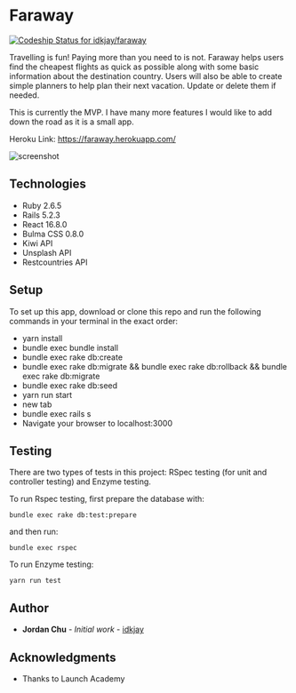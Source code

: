 # Faraway

[![Codeship Status for idkjay/faraway](https://app.codeship.com/projects/d12a94b0-2e53-0138-3455-56b7d5cdb6a3/status?branch=master)](https://app.codeship.com/projects/384824)

Travelling is fun! Paying more than you need to is not. Faraway helps users find the cheapest flights as quick as possible along with some basic information about the destination country. Users will also be able to create simple planners to help plan their next vacation. Update or delete them if needed.

This is currently the MVP. I have many more features I would like to add down the road as it is a small app.

Heroku Link: https://faraway.herokuapp.com/

![screenshot](https://i.imgur.com/jvdwy9d.png)

## Technologies

* Ruby 2.6.5
* Rails 5.2.3
* React 16.8.0
* Bulma CSS 0.8.0
* Kiwi API
* Unsplash API
* Restcountries API

## Setup

To set up this app, download or clone this repo and run the following commands in your terminal in the exact order:
* yarn install
* bundle exec bundle install
* bundle exec rake db:create
* bundle exec rake db:migrate && bundle exec rake db:rollback && bundle exec rake db:migrate
* bundle exec rake db:seed
* yarn run start
* new tab
* bundle exec rails s
* Navigate your browser to localhost:3000

## Testing

There are two types of tests in this project: RSpec testing (for unit and controller testing) and Enzyme testing.

To run Rspec testing, first prepare the database with:
```
bundle exec rake db:test:prepare
```
and then run:
```
bundle exec rspec
```

To run Enzyme testing:
```
yarn run test
```

## Author

* **Jordan Chu** - *Initial work* - [idkjay](https://github.com/idkjay)


## Acknowledgments

* Thanks to Launch Academy



